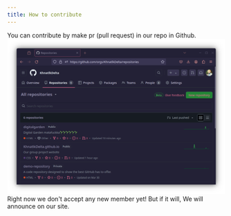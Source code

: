 ```yaml
---
title: How to contribute
---
```

You can contribute by make pr (pull request) in our repo in Github.
![Image of the repo.](img/ghrepo.png)
Right now we don't accept any new member yet! But if it will, We will announce on our site.